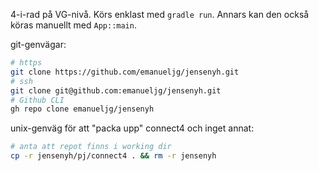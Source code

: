 4-i-rad på VG-nivå. Körs enklast med `gradle run`. Annars kan den också köras manuellt med `App::main`. 

git-genvägar:
```bash
# https
git clone https://github.com/emanueljg/jensenyh.git
# ssh
git clone git@github.com:emanueljg/jensenyh.git
# Github CLI
gh repo clone emanueljg/jensenyh
```

unix-genväg för att "packa upp" connect4 och inget annat:
```bash
# anta att repot finns i working dir
cp -r jensenyh/pj/connect4 . && rm -r jensenyh
```
